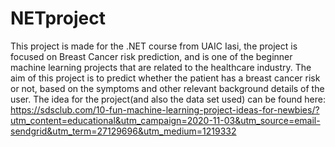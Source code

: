 # NETproject

This project is made for the .NET course from UAIC Iasi, the project is focused on Breast Cancer risk prediction,
and is one of the beginner machine learning projects that are related to the healthcare industry.
The aim of this project is to predict whether the patient has a breast cancer risk or not, based on the symptoms and other relevant background details of the user.
The idea for the project(and also the data set used) can be found here: https://sdsclub.com/10-fun-machine-learning-project-ideas-for-newbies/?utm_content=educational&utm_campaign=2020-11-03&utm_source=email-sendgrid&utm_term=27129696&utm_medium=1219332 